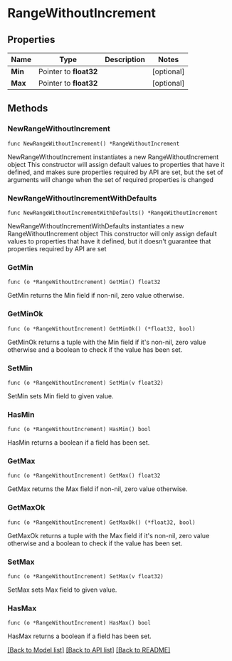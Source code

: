 # RangeWithoutIncrement

## Properties

Name | Type | Description | Notes
------------ | ------------- | ------------- | -------------
**Min** | Pointer to **float32** |  | [optional] 
**Max** | Pointer to **float32** |  | [optional] 

## Methods

### NewRangeWithoutIncrement

`func NewRangeWithoutIncrement() *RangeWithoutIncrement`

NewRangeWithoutIncrement instantiates a new RangeWithoutIncrement object
This constructor will assign default values to properties that have it defined,
and makes sure properties required by API are set, but the set of arguments
will change when the set of required properties is changed

### NewRangeWithoutIncrementWithDefaults

`func NewRangeWithoutIncrementWithDefaults() *RangeWithoutIncrement`

NewRangeWithoutIncrementWithDefaults instantiates a new RangeWithoutIncrement object
This constructor will only assign default values to properties that have it defined,
but it doesn't guarantee that properties required by API are set

### GetMin

`func (o *RangeWithoutIncrement) GetMin() float32`

GetMin returns the Min field if non-nil, zero value otherwise.

### GetMinOk

`func (o *RangeWithoutIncrement) GetMinOk() (*float32, bool)`

GetMinOk returns a tuple with the Min field if it's non-nil, zero value otherwise
and a boolean to check if the value has been set.

### SetMin

`func (o *RangeWithoutIncrement) SetMin(v float32)`

SetMin sets Min field to given value.

### HasMin

`func (o *RangeWithoutIncrement) HasMin() bool`

HasMin returns a boolean if a field has been set.

### GetMax

`func (o *RangeWithoutIncrement) GetMax() float32`

GetMax returns the Max field if non-nil, zero value otherwise.

### GetMaxOk

`func (o *RangeWithoutIncrement) GetMaxOk() (*float32, bool)`

GetMaxOk returns a tuple with the Max field if it's non-nil, zero value otherwise
and a boolean to check if the value has been set.

### SetMax

`func (o *RangeWithoutIncrement) SetMax(v float32)`

SetMax sets Max field to given value.

### HasMax

`func (o *RangeWithoutIncrement) HasMax() bool`

HasMax returns a boolean if a field has been set.


[[Back to Model list]](../README.md#documentation-for-models) [[Back to API list]](../README.md#documentation-for-api-endpoints) [[Back to README]](../README.md)


